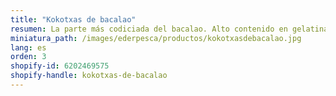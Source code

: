 ```yaml
---
title: "Kokotxas de bacalao"
resumen: La parte más codiciada del bacalao. Alto contenido en gelatina. Envasado:bandeja de 1 kg aprox.
miniatura_path: /images/ederpesca/productos/kokotxasdebacalao.jpg
lang: es
orden: 3
shopify-id: 6202469575
shopify-handle: kokotxas-de-bacalao
---
```

